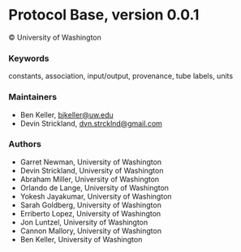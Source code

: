 # Protocol Base, version 0.0.1

&copy; University of Washington

### Keywords
constants, association, input/output, provenance, tube labels, units
### Maintainers
- Ben Keller, <bjkeller@uw.edu>
- Devin Strickland, <dvn.strcklnd@gmail.com>

### Authors
  - Garret Newman, University of Washington
  - Devin Strickland, University of Washington
  - Abraham Miller, University of Washington
  - Orlando de Lange, University of Washington
  - Yokesh Jayakumar, University of Washington
  - Sarah Goldberg, University of Washington
  - Erriberto Lopez, University of Washington
  - Jon Luntzel, University of Washington
  - Cannon Mallory, University of Washington
  - Ben Keller, University of Washington
